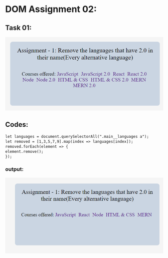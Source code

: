 # DOM Assignment 02:

## Task 01:
![](./ass7.1-before.png)
## Codes:
    let languages = document.querySelectorAll(".main__languages a");
    let removed = [1,3,5,7,9].map(index => languages[index]);
    removed.forEach(element => {
    element.remove();
    });
   
### output:
![](./ass7.1-after.png)




